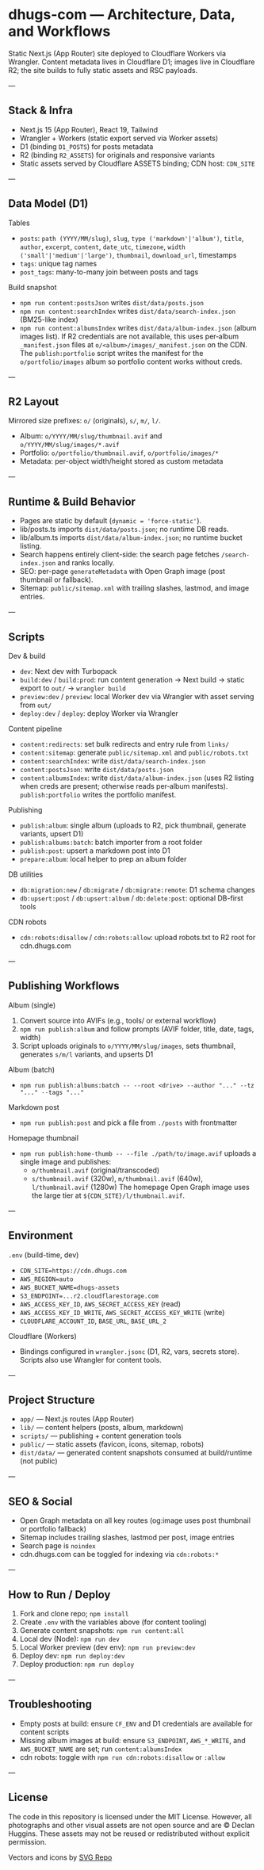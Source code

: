# dhugs-com — Architecture, Data, and Workflows

Static Next.js (App Router) site deployed to Cloudflare Workers via Wrangler. Content metadata lives in Cloudflare D1; images live in Cloudflare R2; the site builds to fully static assets and RSC payloads.

—

## Stack & Infra

- Next.js 15 (App Router), React 19, Tailwind
- Wrangler + Workers (static export served via Worker assets)
- D1 (binding `D1_POSTS`) for posts metadata
- R2 (binding `R2_ASSETS`) for originals and responsive variants
- Static assets served by Cloudflare ASSETS binding; CDN host: `CDN_SITE`

—

## Data Model (D1)

Tables
- `posts`: `path (YYYY/MM/slug)`, `slug`, `type ('markdown'|'album')`, `title`, `author`, `excerpt`, `content`, `date_utc`, `timezone`, `width ('small'|'medium'|'large')`, `thumbnail`, `download_url`, timestamps
- `tags`: unique tag names
- `post_tags`: many-to-many join between posts and tags

Build snapshot
- `npm run content:postsJson` writes `dist/data/posts.json`
- `npm run content:searchIndex` writes `dist/data/search-index.json` (BM25-like index)
- `npm run content:albumsIndex` writes `dist/data/album-index.json` (album images list). If R2 credentials are not available, this uses per‑album `_manifest.json` files at `o/<album>/images/_manifest.json` on the CDN. The `publish:portfolio` script writes the manifest for the `o/portfolio/images` album so portfolio content works without creds.

—

## R2 Layout

Mirrored size prefixes: `o/` (originals), `s/`, `m/`, `l/`.

- Album: `o/YYYY/MM/slug/thumbnail.avif` and `o/YYYY/MM/slug/images/*.avif`
- Portfolio: `o/portfolio/thumbnail.avif`, `o/portfolio/images/*`
- Metadata: per-object width/height stored as custom metadata

—

## Runtime & Build Behavior

- Pages are static by default (`dynamic = 'force-static'`).
- lib/posts.ts imports `dist/data/posts.json`; no runtime DB reads.
- lib/album.ts imports `dist/data/album-index.json`; no runtime bucket listing.
- Search happens entirely client-side: the search page fetches `/search-index.json` and ranks locally.
- SEO: per-page `generateMetadata` with Open Graph image (post thumbnail or fallback).
- Sitemap: `public/sitemap.xml` with trailing slashes, lastmod, and image entries.

—

## Scripts

Dev & build
- `dev`: Next dev with Turbopack
- `build:dev` / `build:prod`: run content generation → Next build → static export to `out/` → `wrangler build`
- `preview:dev` / `preview`: local Worker dev via Wrangler with asset serving from `out/`
- `deploy:dev` / `deploy`: deploy Worker via Wrangler

Content pipeline
- `content:redirects`: set bulk redirects and entry rule from `links/`
- `content:sitemap`: generate `public/sitemap.xml` and `public/robots.txt`
- `content:searchIndex`: write `dist/data/search-index.json`
- `content:postsJson`: write `dist/data/posts.json`
- `content:albumsIndex`: write `dist/data/album-index.json` (uses R2 listing when creds are present; otherwise reads per‑album manifests). `publish:portfolio` writes the portfolio manifest.

Publishing
- `publish:album`: single album (uploads to R2, pick thumbnail, generate variants, upsert D1)
- `publish:albums:batch`: batch importer from a root folder
- `publish:post`: upsert a markdown post into D1
- `prepare:album`: local helper to prep an album folder

DB utilities
- `db:migration:new` / `db:migrate` / `db:migrate:remote`: D1 schema changes
- `db:upsert:post` / `db:upsert:album` / `db:delete:post`: optional DB-first tools

CDN robots
- `cdn:robots:disallow` / `cdn:robots:allow`: upload robots.txt to R2 root for cdn.dhugs.com

—

## Publishing Workflows

Album (single)
1) Convert source into AVIFs (e.g., tools/ or external workflow)
2) `npm run publish:album` and follow prompts (AVIF folder, title, date, tags, width)
3) Script uploads originals to `o/YYYY/MM/slug/images`, sets thumbnail, generates `s/m/l` variants, and upserts D1

Album (batch)
- `npm run publish:albums:batch -- --root <drive> --author "..." --tz "..." --tags "..."`

Markdown post
- `npm run publish:post` and pick a file from `./posts` with frontmatter

Homepage thumbnail
- `npm run publish:home-thumb -- --file ./path/to/image.avif` uploads a single image and publishes:
  - `o/thumbnail.avif` (original/transcoded)
  - `s/thumbnail.avif` (320w), `m/thumbnail.avif` (640w), `l/thumbnail.avif` (1280w)
  The homepage Open Graph image uses the large tier at `${CDN_SITE}/l/thumbnail.avif`.

—

## Environment

`.env` (build-time, dev)
- `CDN_SITE=https://cdn.dhugs.com`
- `AWS_REGION=auto`
- `AWS_BUCKET_NAME=dhugs-assets`
- `S3_ENDPOINT=...r2.cloudflarestorage.com`
- `AWS_ACCESS_KEY_ID`, `AWS_SECRET_ACCESS_KEY` (read)
- `AWS_ACCESS_KEY_ID_WRITE`, `AWS_SECRET_ACCESS_KEY_WRITE` (write)
- `CLOUDFLARE_ACCOUNT_ID`, `BASE_URL`, `BASE_URL_2`

Cloudflare (Workers)
- Bindings configured in `wrangler.jsonc` (D1, R2, vars, secrets store). Scripts also use Wrangler for content tools.

—

## Project Structure

- `app/` — Next.js routes (App Router)
- `lib/` — content helpers (posts, album, markdown)
- `scripts/` — publishing + content generation tools
- `public/` — static assets (favicon, icons, sitemap, robots)
- `dist/data/` — generated content snapshots consumed at build/runtime (not public)

—

## SEO & Social

- Open Graph metadata on all key routes (og:image uses post thumbnail or portfolio fallback)
- Sitemap includes trailing slashes, lastmod per post, image entries
- Search page is `noindex`
- cdn.dhugs.com can be toggled for indexing via `cdn:robots:*`

—

## How to Run / Deploy

1) Fork and clone repo; `npm install`
2) Create `.env` with the variables above (for content tooling)
3) Generate content snapshots: `npm run content:all`
4) Local dev (Node): `npm run dev`
5) Local Worker preview (dev env): `npm run preview:dev`
6) Deploy dev: `npm run deploy:dev`
7) Deploy production: `npm run deploy`

—

## Troubleshooting

- Empty posts at build: ensure `CF_ENV` and D1 credentials are available for content scripts
- Missing album images at build: ensure `S3_ENDPOINT`, `AWS_*_WRITE`, and `AWS_BUCKET_NAME` are set; run `content:albumsIndex`
- cdn robots: toggle with `npm run cdn:robots:disallow` or `:allow`

—

## License

The code in this repository is licensed under the MIT License. However, all photographs and other visual assets are not open source and are © Declan Huggins. These assets may not be reused or redistributed without explicit permission.

Vectors and icons by <a href="https://www.svgrepo.com" target="_blank" rel="noopener noreferrer">SVG Repo</a>

